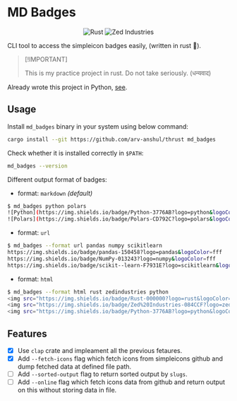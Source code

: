 # MD Badges

<p align="center">
  <img src="https://img.shields.io/badge/Rust-000000?logo=rust&logoColor=fff" alt="Rust">
  <img src="https://img.shields.io/badge/Zed%20Industries-084CCF?logo=zedindustries&logoColor=fff" alt="Zed Industries">
</p>

CLI tool to access the simpleicon badges easily, (written in rust :crab:).

> \[!IMPORTANT\]
>
> This is my practice project in rust. Do not take seriously. (धन्यवाद)

Already wrote this project in Python, [see](https://gist.github.com/arv-anshul/f4ccfd9258f24ffa9769dfca9b9e091b).

## Usage

Install `md_badges` binary in your system using below command:

```bash
cargo install --git https://github.com/arv-anshul/thrust md_badges
```

Check whether it is installed correctly in `$PATH`:

```bash
md_badges --version
```

Different output format of badges:

- format: `markdown` _(default)_

```bash
$ md_badges python polars
![Python](https://img.shields.io/badge/Python-3776AB?logo=python&logoColor=fff)
![Polars](https://img.shields.io/badge/Polars-CD792C?logo=polars&logoColor=fff)
```

- format: `url`

```bash
$ md_badges --format url pandas numpy scikitlearn
https://img.shields.io/badge/pandas-150458?logo=pandas&logoColor=fff
https://img.shields.io/badge/NumPy-013243?logo=numpy&logoColor=fff
https://img.shields.io/badge/scikit--learn-F7931E?logo=scikitlearn&logoColor=fff
```

- format: `html`

```bash
$ md_badges --format html rust zedindustries python
<img src="https://img.shields.io/badge/Rust-000000?logo=rust&logoColor=fff" alt="Rust">
<img src="https://img.shields.io/badge/Zed%20Industries-084CCF?logo=zedindustries&logoColor=fff" alt="Zed Industries">
<img src="https://img.shields.io/badge/Python-3776AB?logo=python&logoColor=fff" alt="Python">
```

## Features

- [x] Use `clap` crate and impleament all the previous fetaures.
- [x] Add `--fetch-icons` flag which fetch icons from simpleicons github and dump fetched data at defined file path.
- [ ] Add `--sorted-output` flag to return sorted output by `slugs`.
- [ ] Add `--online` flag which fetch icons data from github and return output on this without storing data in file.
